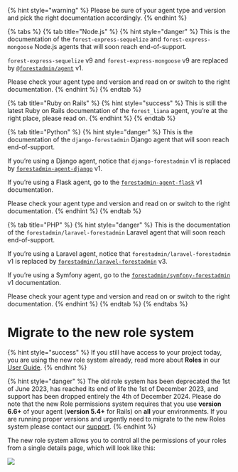 {% hint style="warning" %}
Please be sure of your agent type and version and pick the right documentation accordingly.
{% endhint %}

{% tabs %}
{% tab title="Node.js" %}
{% hint style="danger" %}
This is the documentation of the `forest-express-sequelize` and `forest-express-mongoose` Node.js agents that will soon reach end-of-support.

`forest-express-sequelize` v9 and `forest-express-mongoose` v9 are replaced by [`@forestadmin/agent`](https://docs.forestadmin.com/developer-guide-agents-nodejs/) v1.

Please check your agent type and version and read on or switch to the right documentation.
{% endhint %}
{% endtab %}

{% tab title="Ruby on Rails" %}
{% hint style="success" %}
This is still the latest Ruby on Rails documentation of the `forest_liana` agent, you’re at the right place, please read on.
{% endhint %}
{% endtab %}

{% tab title="Python" %}
{% hint style="danger" %}
This is the documentation of the `django-forestadmin` Django agent that will soon reach end-of-support.

If you’re using a Django agent, notice that `django-forestadmin` v1 is replaced by [`forestadmin-agent-django`](https://docs.forestadmin.com/developer-guide-agents-python) v1.

If you’re using a Flask agent, go to the [`forestadmin-agent-flask`](https://docs.forestadmin.com/developer-guide-agents-python) v1 documentation.

Please check your agent type and version and read on or switch to the right documentation.
{% endhint %}
{% endtab %}

{% tab title="PHP" %}
{% hint style="danger" %}
This is the documentation of the `forestadmin/laravel-forestadmin` Laravel agent that will soon reach end-of-support.

If you’re using a Laravel agent, notice that `forestadmin/laravel-forestadmin` v1 is replaced by [`forestadmin/laravel-forestadmin`](https://docs.forestadmin.com/developer-guide-agents-php) v3.

If you’re using a Symfony agent, go to the [`forestadmin/symfony-forestadmin`](https://docs.forestadmin.com/developer-guide-agents-php) v1 documentation.

Please check your agent type and version and read on or switch to the right documentation.
{% endhint %}
{% endtab %}
{% endtabs %}

# Migrate to the new role system
{% hint style="success" %}
If you still have access to your project today, you are using the new role system already, read more about **Roles** in our [User Guide](https://docs.forestadmin.com/user-guide/project-settings/teams-and-users/manage-roles).
{% endhint %}

{% hint style="danger" %}
The old role system has been deprecated the 1st of June 2023, has reached its end of life the 1st of December 2023, and support has been dropped entirely the 4th of December 2024. Please do note that the new Role permissions system requires that you use **version 6.6+** of your agent (**version 5.4+** for Rails) on **all** your environments. If you are running proper versions and urgently need to migrate to the new Roles system please contact our [support](mailto:support@forestadmin.com).
{% endhint %}

The new role system allows you to control all the permissions of your roles from a single details page, which will look like this:‌

![](https://gblobscdn.gitbook.com/assets%2F-LR7SWfEwsNtj_ZiSkSA%2F-MNNSk_u0UnHADDKehQM%2F-MNNThkOzU_zJCmNa0X0%2Fimage.png?alt=media&token=85dfb86d-5bb4-4b55-b866-6429e7111fad)
